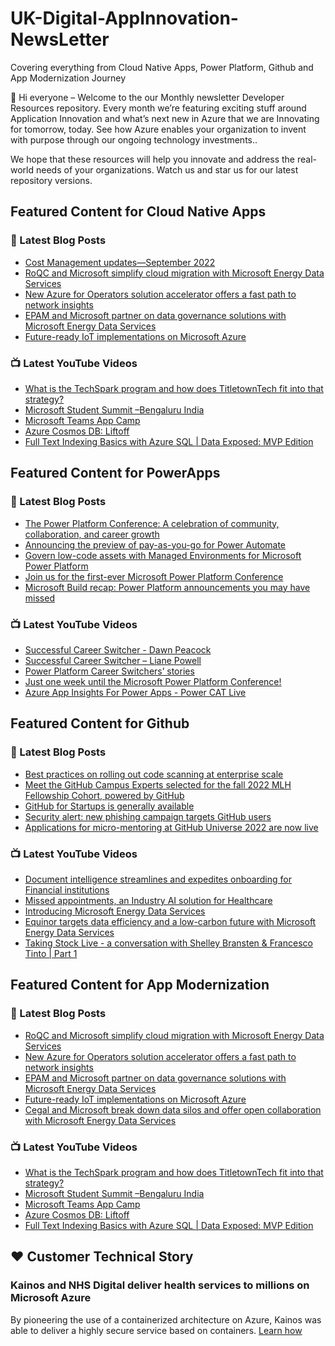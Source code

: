 # UK-Digital-AppInnovation-NewsLetter

Covering everything from Cloud Native Apps, Power Platform, Github and App Modernization Journey

👋 Hi everyone – Welcome to the our Monthly newsletter Developer Resources repository. Every month we’re featuring exciting stuff around Application Innovation and what’s next new in Azure that we are Innovating for tomorrow, today. See how Azure enables your organization to invent with purpose through our ongoing technology investments..


We hope that these resources will help you innovate and address the real-world needs of your organizations. Watch us and star us for our latest repository versions.

## Featured Content for Cloud Native Apps


### 📝 Latest Blog Posts

    
<!-- BLOGCNA:START -->
- [Cost Management updates—September 2022](https://azure.microsoft.com/blog/cost-management-updates-september-2022/)
- [RoQC and Microsoft simplify cloud migration with Microsoft Energy Data Services](https://azure.microsoft.com/blog/roqc-and-microsoft-simplify-cloud-migration-with-microsoft-energy-data-services/)
- [New Azure for Operators solution accelerator offers a fast path to network insights](https://azure.microsoft.com/blog/new-azure-for-operators-solution-accelerator-offers-a-fast-path-to-network-insights/)
- [EPAM and Microsoft partner on data governance solutions with Microsoft Energy Data Services](https://azure.microsoft.com/blog/epam-and-microsoft-partner-on-data-governance-solutions-with-microsoft-energy-data-services/)
- [Future-ready IoT implementations on Microsoft Azure](https://azure.microsoft.com/blog/futureready-iot-implementations-on-microsoft-azure/)
<!-- BLOGCNA:END -->

### 📺 Latest YouTube Videos

 
<!-- YOUTUBECNA:START -->
- [What is the TechSpark program and how does TitletownTech fit into that strategy?](https://www.youtube.com/watch?v=qLrXo5sKx_4)
- [Microsoft Student Summit –Bengaluru India](https://www.youtube.com/watch?v=BL-mYWxsSvs)
- [Microsoft Teams App Camp](https://www.youtube.com/watch?v=jIOx6oWiPg8)
- [Azure Cosmos DB: Liftoff](https://www.youtube.com/watch?v=R68fY6VR--Q)
- [Full Text Indexing Basics with Azure SQL | Data Exposed: MVP Edition](https://www.youtube.com/watch?v=WhCslE_viAs)
<!-- YOUTUBECNA:END -->

##  Featured Content for PowerApps
### 📝 Latest Blog Posts
<!-- BLOGPOWER:START -->
- [The Power Platform Conference: A celebration of community, collaboration, and career growth](https://cloudblogs.microsoft.com/powerplatform/2022/09/20/the-power-platform-conference-a-celebration-of-community-collaboration-and-career-growth/)
- [Announcing the preview of pay-as-you-go for Power Automate](https://cloudblogs.microsoft.com/powerplatform/2022/07/21/announcing-the-preview-of-pay-as-you-go-for-power-automate/)
- [Govern low-code assets with Managed Environments for Microsoft Power Platform](https://cloudblogs.microsoft.com/powerplatform/2022/07/12/govern-low-code-assets-with-managed-environments-for-microsoft-power-platform/)
- [Join us for the first-ever Microsoft Power Platform Conference](https://cloudblogs.microsoft.com/powerplatform/2022/07/12/join-us-for-the-first-ever-microsoft-power-platform-conference/)
- [Microsoft Build recap: Power Platform announcements you may have missed](https://cloudblogs.microsoft.com/powerplatform/2022/05/31/microsoft-build-recap-power-platform-announcements-you-may-have-missed/)
<!-- BLOGPOWER:END -->
 ### 📺 Latest YouTube Videos
    
<!-- YOUTUBEPOWER:START -->
- [Successful Career Switcher - Dawn Peacock](https://www.youtube.com/watch?v=wK1dOZh8iNU)
- [Successful Career Switcher – Liane Powell](https://www.youtube.com/watch?v=rAD1Z9TCrFE)
- [Power Platform Career Switchers’ stories](https://www.youtube.com/watch?v=0t60-MRQzRw)
- [Just one week until the Microsoft Power Platform Conference!](https://www.youtube.com/watch?v=Xz1ecvE7nOY)
- [Azure App Insights For Power Apps - Power CAT Live](https://www.youtube.com/watch?v=nokrKJ2SfsE)
<!-- YOUTUBEPOWER:END -->

##  Featured Content for Github
### 📝 Latest Blog Posts
<!-- BLOGGITHUB:START -->
- [Best practices on rolling out code scanning at enterprise scale](https://github.blog/2022-09-28-best-practices-on-rolling-out-code-scanning-at-enterprise-scale/)
- [Meet the GitHub Campus Experts selected for the fall 2022 MLH Fellowship Cohort, powered by GitHub](https://github.blog/2022-09-23-meet-the-github-campus-experts-selected-for-the-fall-2022-mlh-fellowship-cohort-powered-by-github/)
- [GitHub for Startups is generally available](https://github.blog/2022-09-22-github-for-startups-is-generally-available/)
- [Security alert: new phishing campaign targets GitHub users](https://github.blog/2022-09-21-security-alert-new-phishing-campaign-targets-github-users/)
- [Applications for micro-mentoring at GitHub Universe 2022 are now live](https://github.blog/2022-09-21-applications-for-micro-mentoring-at-github-universe-2022-are-now-live/)
<!-- BLOGGITHUB:END -->
### 📺 Latest YouTube Videos
<!-- YOUTUBEGITHUB:START -->
- [Document intelligence streamlines and expedites onboarding for Financial institutions](https://www.youtube.com/watch?v=KeNmo7qdnms)
- [Missed appointments, an Industry AI solution for Healthcare](https://www.youtube.com/watch?v=WBXzK4YlqtU)
- [Introducing Microsoft Energy Data Services](https://www.youtube.com/watch?v=2dv-iXQgaq4)
- [Equinor targets data efficiency and a low-carbon future with Microsoft Energy Data Services](https://www.youtube.com/watch?v=cs-qek0Aqmc)
- [Taking Stock Live - a conversation with Shelley Bransten &amp; Francesco Tinto | Part 1](https://www.youtube.com/watch?v=-6vQdsHuruI)
<!-- YOUTUBEGITHUB:END -->
##  Featured Content for App Modernization
### 📝 Latest Blog Posts
<!-- BLOGAPPMOD:START -->
- [RoQC and Microsoft simplify cloud migration with Microsoft Energy Data Services](https://azure.microsoft.com/blog/roqc-and-microsoft-simplify-cloud-migration-with-microsoft-energy-data-services/)
- [New Azure for Operators solution accelerator offers a fast path to network insights](https://azure.microsoft.com/blog/new-azure-for-operators-solution-accelerator-offers-a-fast-path-to-network-insights/)
- [EPAM and Microsoft partner on data governance solutions with Microsoft Energy Data Services](https://azure.microsoft.com/blog/epam-and-microsoft-partner-on-data-governance-solutions-with-microsoft-energy-data-services/)
- [Future-ready IoT implementations on Microsoft Azure](https://azure.microsoft.com/blog/futureready-iot-implementations-on-microsoft-azure/)
- [Cegal and Microsoft break down data silos and offer open collaboration with Microsoft Energy Data Services](https://azure.microsoft.com/blog/cegal-and-microsoft-break-down-data-silos-and-offer-open-collaboration-with-microsoft-energy-data-services/)
<!-- BLOGAPPMOD:END -->
### 📺 Latest YouTube Videos
<!-- YOUTUBEAPPMOD:START -->
- [What is the TechSpark program and how does TitletownTech fit into that strategy?](https://www.youtube.com/watch?v=qLrXo5sKx_4)
- [Microsoft Student Summit –Bengaluru India](https://www.youtube.com/watch?v=BL-mYWxsSvs)
- [Microsoft Teams App Camp](https://www.youtube.com/watch?v=jIOx6oWiPg8)
- [Azure Cosmos DB: Liftoff](https://www.youtube.com/watch?v=R68fY6VR--Q)
- [Full Text Indexing Basics with Azure SQL | Data Exposed: MVP Edition](https://www.youtube.com/watch?v=WhCslE_viAs)
<!-- YOUTUBEAPPMOD:END -->


## ♥️ Customer Technical Story 

### Kainos and NHS Digital deliver health services to millions on Microsoft Azure

By pioneering the use of a containerized architecture on Azure, Kainos was able to deliver a highly secure service based on containers. [Learn how](https://customers.microsoft.com/en-us/story/1368348549535774520-kainos-and-nhs-digital-deliver-health-services-to-millions-on-microsoft-azure)

